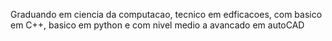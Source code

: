 Graduando em ciencia da computacao, tecnico em edficacoes, com 
basico em C++, basico em python e
com nivel medio a avancado em autoCAD


<!---
wellington0303/wellington0303 is a ✨ special ✨ repository because its `README.md` (this file) appears on your GitHub profile.
You can click the Preview link to take a look at your changes.
--->
